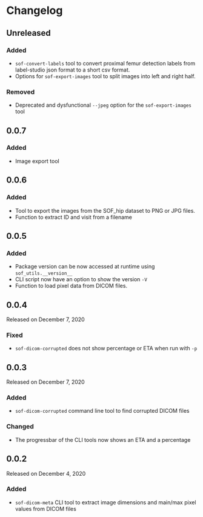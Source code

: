 # Changelog

## Unreleased
### Added

- `sof-convert-labels` tool to convert proximal femur detection labels from label-studio json format to a short csv format.
- Options for `sof-export-images` tool to split images into left and right half.

### Removed

- Deprecated and dysfunctional `--jpeg` option for the `sof-export-images` tool

## 0.0.7
### Added

- Image export tool

## 0.0.6
### Added

- Tool to export the images from the SOF_hip dataset to PNG or JPG files.
- Function to extract ID and visit from a filename

## 0.0.5

### Added

- Package version can be now accessed at runtime using `sof_utils.__version__`
- CLI script now have an option to show the version `-V`
- Function to load pixel data from DICOM files.

## 0.0.4

Released on December 7, 2020

### Fixed

- `sof-dicom-corrupted` does not show percentage or ETA when run with `-p`

## 0.0.3

Released on December 7, 2020

### Added

- `sof-dicom-corrupted` command line tool to find corrupted DICOM files  

### Changed

- The progressbar of the CLI tools now shows an ETA and a percentage

## 0.0.2

Released on December 4, 2020

### Added

- `sof-dicom-meta` CLI tool to extract image dimensions and main/max pixel values from DICOM files 